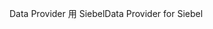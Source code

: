 <span data-ttu-id="633ba-101">Data Provider 用 Siebel</span><span class="sxs-lookup"><span data-stu-id="633ba-101">Data Provider for Siebel</span></span>